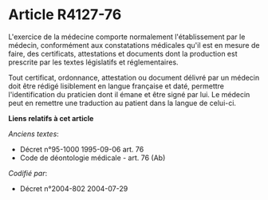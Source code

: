 # Article R4127-76

L'exercice de la médecine comporte normalement l'établissement par le médecin, conformément aux constatations médicales qu'il
est en mesure de faire, des certificats, attestations et documents dont la production est prescrite par les textes
législatifs et réglementaires.

Tout certificat, ordonnance, attestation ou document délivré par un médecin doit être rédigé lisiblement en langue française
et daté, permettre l'identification du praticien dont il émane et être signé par lui. Le médecin peut en remettre une
traduction au patient dans la langue de celui-ci.

**Liens relatifs à cet article**

_Anciens textes_:

  - Décret n°95-1000 1995-09-06 art. 76
  - Code de déontologie médicale - art. 76 (Ab)

_Codifié par_:

  - Décret n°2004-802 2004-07-29
